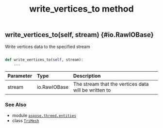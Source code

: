 ﻿---
title: write_vertices_to method
second_title: Aspose.3D for Python via .NET API References
description: 
type: docs
weight: 270
url: /python-net/aspose.threed.entities/trimesh/write_vertices_to/
is_root: false
---

## write_vertices_to(self, stream) {#io.RawIOBase}

Write vertices data to the specified stream



```python

def write_vertices_to(self, stream):
    ...
```


| Parameter | Type | Description |
| :- | :- | :- |
| stream | io.RawIOBase | The stream that the vertices data will be written to |



### See Also
* module [`aspose.threed.entities`](../../)
* class [`TriMesh`](/3d/python-net/aspose.threed.entities/trimesh)
